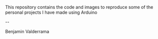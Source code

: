 This repository contains the code and images to reproduce some of the personal projects I have made using Arduino

--

Benjamin Valderrama
